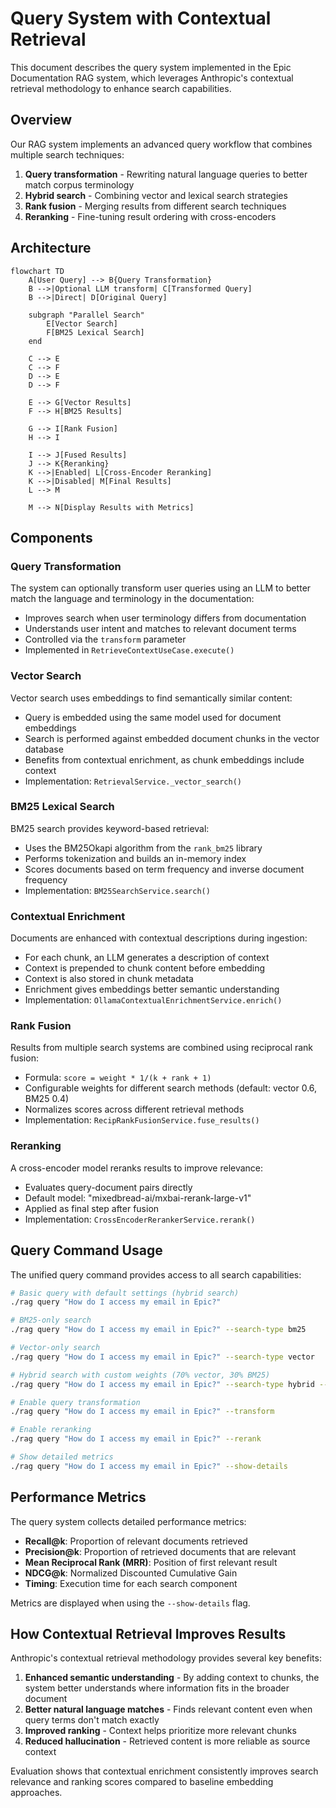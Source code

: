 # Query System with Contextual Retrieval

This document describes the query system implemented in the Epic Documentation RAG system, which leverages Anthropic's contextual retrieval methodology to enhance search capabilities.

## Overview

Our RAG system implements an advanced query workflow that combines multiple search techniques:

1. **Query transformation** - Rewriting natural language queries to better match corpus terminology
2. **Hybrid search** - Combining vector and lexical search strategies
3. **Rank fusion** - Merging results from different search techniques
4. **Reranking** - Fine-tuning result ordering with cross-encoders

## Architecture

```mermaid
flowchart TD
    A[User Query] --> B{Query Transformation}
    B -->|Optional LLM transform| C[Transformed Query]
    B -->|Direct| D[Original Query]
    
    subgraph "Parallel Search"
        E[Vector Search]
        F[BM25 Lexical Search]
    end
    
    C --> E
    C --> F
    D --> E
    D --> F
    
    E --> G[Vector Results]
    F --> H[BM25 Results]
    
    G --> I[Rank Fusion]
    H --> I
    
    I --> J[Fused Results]
    J --> K{Reranking}
    K -->|Enabled| L[Cross-Encoder Reranking]
    K -->|Disabled| M[Final Results]
    L --> M
    
    M --> N[Display Results with Metrics]
```

## Components

### Query Transformation

The system can optionally transform user queries using an LLM to better match the language and terminology in the documentation:

- Improves search when user terminology differs from documentation
- Understands user intent and matches to relevant document terms
- Controlled via the `transform` parameter
- Implemented in `RetrieveContextUseCase.execute()`

### Vector Search

Vector search uses embeddings to find semantically similar content:

- Query is embedded using the same model used for document embeddings
- Search is performed against embedded document chunks in the vector database
- Benefits from contextual enrichment, as chunk embeddings include context
- Implementation: `RetrievalService._vector_search()`

### BM25 Lexical Search

BM25 search provides keyword-based retrieval:

- Uses the BM25Okapi algorithm from the `rank_bm25` library
- Performs tokenization and builds an in-memory index
- Scores documents based on term frequency and inverse document frequency
- Implementation: `BM25SearchService.search()`

### Contextual Enrichment

Documents are enhanced with contextual descriptions during ingestion:

- For each chunk, an LLM generates a description of context
- Context is prepended to chunk content before embedding
- Context is also stored in chunk metadata
- Enrichment gives embeddings better semantic understanding
- Implementation: `OllamaContextualEnrichmentService.enrich()`

### Rank Fusion

Results from multiple search systems are combined using reciprocal rank fusion:

- Formula: `score = weight * 1/(k + rank + 1)`
- Configurable weights for different search methods (default: vector 0.6, BM25 0.4)
- Normalizes scores across different retrieval methods
- Implementation: `RecipRankFusionService.fuse_results()`

### Reranking

A cross-encoder model reranks results to improve relevance:

- Evaluates query-document pairs directly
- Default model: "mixedbread-ai/mxbai-rerank-large-v1"
- Applied as final step after fusion
- Implementation: `CrossEncoderRerankerService.rerank()`

## Query Command Usage

The unified query command provides access to all search capabilities:

```bash
# Basic query with default settings (hybrid search)
./rag query "How do I access my email in Epic?"

# BM25-only search
./rag query "How do I access my email in Epic?" --search-type bm25

# Vector-only search
./rag query "How do I access my email in Epic?" --search-type vector

# Hybrid search with custom weights (70% vector, 30% BM25)
./rag query "How do I access my email in Epic?" --search-type hybrid --vector-weight 0.7 --bm25-weight 0.3

# Enable query transformation
./rag query "How do I access my email in Epic?" --transform

# Enable reranking 
./rag query "How do I access my email in Epic?" --rerank

# Show detailed metrics
./rag query "How do I access my email in Epic?" --show-details
```

## Performance Metrics

The query system collects detailed performance metrics:

- **Recall@k**: Proportion of relevant documents retrieved
- **Precision@k**: Proportion of retrieved documents that are relevant
- **Mean Reciprocal Rank (MRR)**: Position of first relevant result
- **NDCG@k**: Normalized Discounted Cumulative Gain
- **Timing**: Execution time for each search component

Metrics are displayed when using the `--show-details` flag.

## How Contextual Retrieval Improves Results

Anthropic's contextual retrieval methodology provides several key benefits:

1. **Enhanced semantic understanding** - By adding context to chunks, the system better understands where information fits in the broader document
2. **Better natural language matches** - Finds relevant content even when query terms don't match exactly
3. **Improved ranking** - Context helps prioritize more relevant chunks
4. **Reduced hallucination** - Retrieved content is more reliable as source context

Evaluation shows that contextual enrichment consistently improves search relevance and ranking scores compared to baseline embedding approaches.
